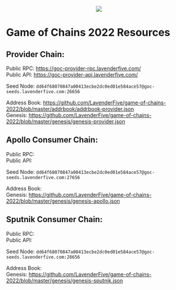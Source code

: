 <p align="center">
  <img src="https://user-images.githubusercontent.com/9121234/190864636-b5047a5b-8f44-42ed-a9de-62095bebd2a3.jpg" />
</p>
  
# Game of Chains 2022 Resources
  
## **Provider Chain**:  
Public RPC: https://goc-provider-rpc.lavenderfive.com/  
Public API: https://goc-provider-api.lavenderfive.com/  
  
Seed Node: `dd64f68070847a00413ecbe2dc0ed01e584ace57@goc-seeds.lavenderfive.com:26656`    
  
Address Book: https://github.com/LavenderFive/game-of-chains-2022/blob/master/addrbook/addrbook-provider.json   
Genesis: https://github.com/LavenderFive/game-of-chains-2022/blob/master/genesis/genesis-provider.json  

## **Apollo Consumer Chain**:  
Public RPC:   
Public API:   
  
Seed Node: `dd64f68070847a00413ecbe2dc0ed01e584ace57@goc-seeds.lavenderfive.com:27656`    
  
Address Book:   
Genesis: https://github.com/LavenderFive/game-of-chains-2022/blob/master/genesis/genesis-apollo.json  

## **Sputnik Consumer Chain**:  
Public RPC:   
Public API: 
  
Seed Node: `dd64f68070847a00413ecbe2dc0ed01e584ace57@goc-seeds.lavenderfive.com:28656`    
  
Address Book:   
Genesis: https://github.com/LavenderFive/game-of-chains-2022/blob/master/genesis/genesis-sputnik.json
